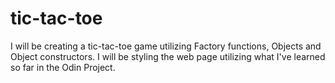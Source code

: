 # tic-tac-toe

I will be creating a tic-tac-toe game utilizing Factory functions, Objects and Object constructors.
I will be styling the web page utilizing what I've learned so far in the Odin Project.
